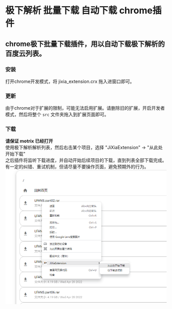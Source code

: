 # 极下解析 批量下载 自动下载 chrome插件

## chrome极下批量下载插件，用以自动下载极下解析的百度云列表。

### 安装
打开chrome开发模式，将 jixia_extension.crx 拖入进窗口即可。  

### 更新
由于chrome对于扩展的限制，可能无法启用扩展。请删除旧的扩展，开启开发者模式，然后将整个 ```src``` 文件夹拖入到扩展页面即可。  

### 下载
**请保证 motrix 已经打开**  
使用极下解析解析列表，然后右击某个项目，选择 "JiXiaExtension" -> "从此处开始下载"  
之后插件将监听下载进度，并自动开始后续项目的下载，直到列表全部下载完成。有一定的纠错、重试机制，但请尽量不要操作页面，避免预期外的行为。  
![usage](img/pic_1.png)

